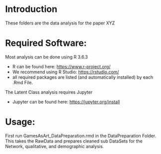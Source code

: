 # Introduction
These folders are the data analysis for the paper XYZ

# Required Software:
Most analysis can be done using R 3.6.3
- R can be found here: https://www.r-project.org/
- We recommend using R Studio: https://rstudio.com/
- all required packages are listed (and automatically installed) by each .Rmd File.

The Latent Class analysis requires Jupyter
- Jupyter can be found here: https://jupyter.org/install

# Usage:
First run GamesAsArt_DataPreparation.rmd in the DataPreparation Folder.
This takes the RawData and prepares cleaned sub DataSets for the Network, qualitative, and demographic analysis.

